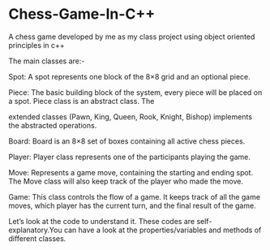 # Chess-Game-In-C++
A chess game developed by me as my class project using object oriented principles in c++

The main classes are:-

Spot: A spot represents one block of the 8×8 grid and an optional piece.

Piece: The basic building block of the system, every piece will be placed on a spot. Piece class is an abstract class. The 

extended classes (Pawn, King, Queen, Rook, Knight, Bishop) implements the abstracted operations.

Board: Board is an 8×8 set of boxes containing all active chess pieces.

Player: Player class represents one of the participants playing the game.

Move: Represents a game move, containing the starting and ending spot. The Move class will also keep track of the player who 
made the move.

Game: This class controls the flow of a game. It keeps track of all the game moves, which player has the current turn, and the final result of the game.

Let’s look at the code to understand it. These codes are self-explanatory.You can have a look at the properties/variables and methods of different classes.

